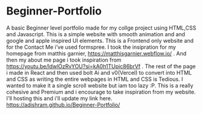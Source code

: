 # Beginner-Portfolio
A basic Beginner level portfolio made for my collge project using HTML,CSS and Javascript.
This is a simple website with smooth animation and and google and apple inspired UI elements.
This is a Frontend only website and for the Contact Me i've used formspree.
I took the insipration for my homepage from matthis garnier,
https://matthisgarnier.webflow.io/  .
And then my about me page i took inspiration from https://youtu.be/ldwlOzRvYOU?si=kA0h1TUpjc86brVf .
The rest of the page i made in React and then used bolt Ai and v0(Vercel) to convert into HTML and CSS as writing the entire webpages in HTML and CSS is Tedious.
I wanted to make it a single scroll website but iam too lazy :P.
This is a really cohesive and Premium and i encourage to take inspiration from my website.
I'll hosting this and i'll update my link here.
https://adishram.github.io/Beginner-Portfolio/
